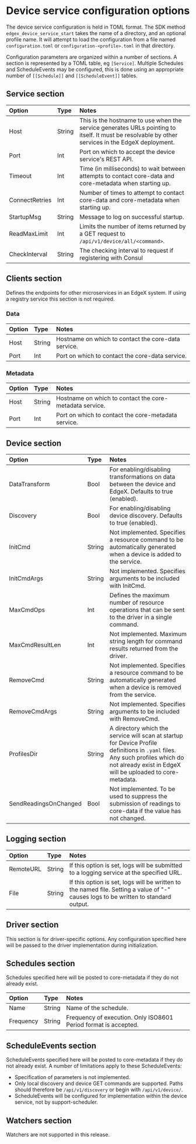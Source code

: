 # Device service configuration options

The device service configuration is held in TOML format. The SDK method `edgex_device_service_start` takes the name of a directory, and an optional profile name. It will attempt to load the configuration from a file named `configuration.toml` or `configuration-<profile>.toml` in that directory.

Configuration parameters are organized within a number of sections. A section is represented by a TOML table, eg `[Service]`. Multiple Schedules and ScheduleEvents may be configured, this is done using an appropriate number of `[[Schedule]]` and `[[ScheduleEvent]]` tables.

## Service section

Option | Type | Notes
:--- | :--- | :---
Host | String | This is the hostname to use when the service generates URLs pointing to itself. It must be resolvable by other services in the EdgeX deployment.
Port | Int | Port on which to accept the device service's REST API.
Timeout | Int | Time (in milliseconds) to wait between attempts to contact core-data and core-metadata when starting up.
ConnectRetries | Int | Number of times to attempt to contact core-data and core-metadata when starting up.
StartupMsg | String | Message to log on successful startup.
ReadMaxLimit | Int | Limits the number of items returned by a GET request to `/api/v1/device/all/<command>`.
CheckInterval | String | The checking interval to request if registering with Consul

## Clients section

Defines the endpoints for other microservices in an EdgeX system. If using a
registry service this section is not required.

### Data

Option | Type | Notes
:--- | :--- | :---
Host | String | Hostname on which to contact the core-data service.
Port | Int | Port on which to contact the core-data service.

### Metadata

Option | Type | Notes
:--- | :--- | :---
Host | String | Hostname on which to contact the core-metadata service.
Port | Int | Port on which to contact the core-metadata service.

## Device section

Option | Type | Notes
:--- | :--- | :---
DataTransform | Bool | For enabling/disabling transformations on data between the device and EdgeX. Defaults to true (enabled).
Discovery | Bool | For enabling/disabling device discovery. Defaults to true (enabled).
InitCmd | String | Not implemented. Specifies a resource command to be automatically generated when a device is added to the service.
InitCmdArgs | String | Not implemented. Specifies arguments to be included with InitCmd.
MaxCmdOps | Int | Defines the maximum number of resource operations that can be sent to the driver in a single command.
MaxCmdResultLen | Int | Not implemented. Maximum string length for command results returned from the driver.
RemoveCmd | String | Not implemented. Specifies a resource command to be automatically generated when a device is removed from the service.
RemoveCmdArgs | String | Not implemented. Specifies arguments to be included with RemoveCmd.
ProfilesDir | String | A directory which the service will scan at startup for Device Profile definitions in `.yaml` files. Any such profiles which do not already exist in EdgeX will be uploaded to core-metadata.
SendReadingsOnChanged | Bool | Not implemented. To be used to suppress the submission of readings to core-data if the value has not changed.

## Logging section

Option | Type | Notes
:--- | :--- | :---
RemoteURL | String | If this option is set, logs will be submitted to a logging service at the specified URL.
File | String | If this option is set, logs will be written to the named file. Setting a value of "-" causes logs to be written to standard output.

## Driver section

This section is for driver-specific options. Any configuration specified here will be passed to the driver implementation during initialization.

## Schedules section

Schedules specified here will be posted to core-metadata if they do not already exist.

Option | Type | Notes
:--- | :--- | :---
Name | String | Name of the schedule.
Frequency | String | Frequency of execution. Only ISO8601 Period format is accepted.

## ScheduleEvents section

ScheduleEvents specified here will be posted to core-metadata if they do not already exist. A number of limitations apply to these ScheduleEvents:

* Specification of parameters is not implemented.
* Only local discovery and device GET commands are supported. Paths should therefore be `/api/v1/discovery` or begin with `/api/v1/device/`.
* ScheduleEvents will be configured for implementation within the device service, not by support-scheduler.

## Watchers section

Watchers are not supported in this release.
